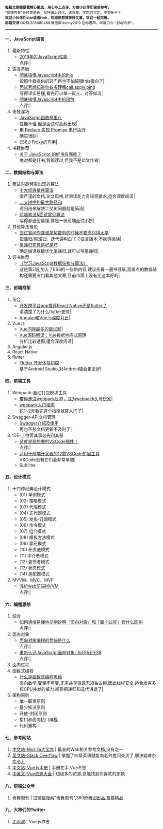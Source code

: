 <small>**每篇文章都是我精心挑选，用心写上点评，方便小伙伴们读前参考。**
<br/>“前端内参”会经常更新，保持跟上时代，请收藏。学而时习之，不亦乐乎？
<br/>**欢迎小伙伴们star或者fork，欢迎进群推荐好文章，欢迎一起完善。**
<br/>**前端交流** QQ群:308689488 微信群:kenny2019 拉你进群。申请口令:*“前端内参”。*</small>

--- 
#### 一、JavaScript语言
1. 最新特性
    * [2019年的JavaScript性能](https://juejin.im/post/5d1f27285188252f275fdbb6)<br/>点评:|
1. 语言基础
    * [彻底搞懂Javascript中的this](https://www.cnblogs.com/kaima/p/javascript_this.html)<br/>按照作者提供的窍门再也不怕搞错this指向了|
    * [面试官想知道你有多理解call,apply,bind](https://mp.weixin.qq.com/s/DlUJq0JJzHjnPwCI_SAI5Q)<br/>写得详实易懂,看完可以举一反三、对答如流|
    * [彻底搞懂Javascript中的闭包]()<br/>点评:|
1. 奇技淫巧
    * [JavaScript函数柯里化](https://zhuanlan.zhihu.com/p/31271179)<br/>性能不佳,但是面试时高频出现|
    * [用 Reduce 实现 Promise 串行执行](https://zhuanlan.zhihu.com/p/47896370)<br/>确实很妙|
    * [ES6之Proxy的巧用](https://zhuanlan.zhihu.com/p/75407419)|
1. 书籍推荐
    * [关于 JavaScript 的好书有哪些？](https://www.zhihu.com/question/19562698/answer/89480175)<br/>绝对都是好书,我都读过,但我不是此文作者|

#### 二、数据结构与算法
1. 面试时高频率出现的算法
    * [十大经典排序算法](https://www.runoob.com/w3cnote/ten-sorting-algorithm.html) <br/>很严谨的文档,论文风格,对阅读能力有较高要求,适合深度阅读|
    * [二叉树中的最大路径和](https://zhuanlan.zhihu.com/p/77213607)<br/>递归用来解决二叉树问题就是简洁|
    * [前端笔试&面试常见算法](https://juejin.im/post/5b72f0caf265da282809f3b5#heading-17)<br/>写得都通俗易懂,算是一份前端面试小抄|
1. 其他算法理论
    * [面试官问你斐波那契数列的时候不要高兴得太早](https://zhuanlan.zhihu.com/p/54378423) <br/>把递归/尾递归、迭代讲明白了,C语言版本,不妨碍阅读|
    * [尾递归究竟是好是坏](https://www.zhihu.com/question/49368021/answer/115631284) <br/>确定编译器能优化尾递归,就可以写尾递归|
1. 好书推荐
    * [《学习JavaScript数据结构与算法》](https://book.douban.com/subject/27129352/)<br/>这是第2版,加入了ES6的一些新内容,建议先看一遍书目录,高级点的数据结构还需要专门看其他文章,目前市面上没有比这本好的|

#### 三、前端框架
1. 综合
    * [开发跨平台app推荐React Native还是flutter？](https://www.zhihu.com/question/307298908/answer/569471390)<br/>讲清楚了为什么flutter更快|
    * [Angular和Vue.js深度对比](https://www.cnblogs.com/scode2/p/8820613.html)|
1. Vue.js
    * [Vue问得最多的面试题](https://zhuanlan.zhihu.com/p/53703176)|
    * [Vue源码解读：Vue数据响应式原理](https://www.jianshu.com/p/1032ecd62b3a)<br/>分析比较透彻,适合深度阅读|
1. Angular.js
1. React Native
1. flutter
    * [Flutter 开发体验初探](https://zhuanlan.zhihu.com/p/78344178)<br/>基于Android Studio,对Android猿会更友好|

#### 四、前端工具
1. Webpack-自动打包模块工具
    * [带你走进webpack世界，成为webpack头号玩家](https://juejin.im/post/5ac9dc9af265da23884d5543)|
    * [webpack入门指南](https://webpack.docschina.org/guides/)<br/>花1~2天看完这个指南就算入门了|
1. Swagger-API文档管理
    * [Swagger介绍及使用](https://www.jianshu.com/p/349e130e40d5)<br/>再也不愁文档更新不及时了|
1. IDE-工欲善其事必先利其器
    * [这就是我想要的VSCode插件！](https://zhuanlan.zhihu.com/p/36020180)<br/>点评:|
    * [适用于前端开发者的12款VSCode扩展工具](https://zhuanlan.zhihu.com/p/37090453)<br/>VSCode没有它们会非常单调|
    * Sublime

#### 五、设计模式
1. 十四种经典设计模式
    * (01) 单例模式
    * (02) 策略模式
    * (03) 代理模式
    * (04) 迭代器模式
    * (05) 发布-订阅模式
    * (06) 命令模式
    * (07) 组合模式
    * (08) 模板方法模式
    * (09) 享元模式
    * (10) 职责链模式
    * (11) 中介者模式
    * (12) 装饰者模式
    * (13) 状态模式
    * (14) 适配器模式
1. MVVM、MVC、MVP
    * [浅析web前端MVVM](https://zhuanlan.zhihu.com/p/54355504)<br/>点评:|

#### 六、编程思想
1. 综合
    * [如何通俗易懂地举例说明「面向对象」和「面向过程」有什么区别](https://www.zhihu.com/question/27468564/answer/103253765)<br/>点评:|
1. 面向对象
    * [面向对象编程的弊端是什么](https://www.zhihu.com/question/20275578/answer/26577791)<br/>点评:|
    * [重新认识JavaScript面向对象: 从ES5到ES6](https://zhuanlan.zhihu.com/p/33658346)<br/>点评:|
1. 面向过程
1. 函数式编程
    * [什么是函数式编程思维](https://www.zhihu.com/question/28292740/answer/40336090)<br/>面向数学,变量不可变,无需共享资源无须独占锁,因此线程安全,适合发挥多核CPU并发的威力.顺带把递归和迭代讲透了|
1. 架构原则
    * 单一职责原则
    * 最少知识原则
    * 开放-封闭原则
    * 接口和面向接口编程
    * 代码重构

#### 七、参考网站
1. [中文站-Mozilla大宝库](https://developer.mozilla.org/zh-CN/docs/Web) | 最全的Web相关参考文档,没有之一
1. [英文站-Stack Overflow](https://stackoverflow.com/) | 掌握了四级英语就能向老外提问交流了,解决疑难杂症必上
1. [中文站-Vue.js手册](https://www.w3cschool.cn/aekdgs/) | 手册在手,Vue不愁
1. [中英文-Vue资源大全](https://github.com/vuejs/awesome-vue) | 超级多的资源,总能找到你喜欢的那款

#### 八、前端公众号
1. 奇舞周刊 | 进微信搜索"奇舞周刊",360奇舞团出品,篇篇精品

#### 九、大神们的Twitter
1. [尤雨溪](https://twitter.com/youyuxi) | Vue.js作者